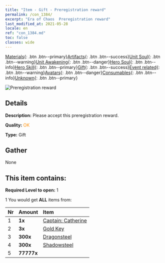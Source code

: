 ```yaml
---
title: "Item - Gift - Preregistration reward"
permalink: /con_1384/
excerpt: "Era of Chaos  Preregistration reward"
last_modified_at: 2021-05-28
locale: en
ref: "con_1384.md"
toc: false
classes: wide
---
```

 [Materials](/Items/){: .btn .btn--primary}[Artifacts](/Items/Artifacts/){: .btn .btn--success}[Unit Soul](/Items/UnitSoul/){: .btn .btn--warning}[Unit Awakening](/Items/UnitAwakening/){: .btn .btn--danger}[Hero Soul](/Items/HeroSoul/){: .btn .btn--info}[Hero Skill](/Items/HeroSkill/){: .btn .btn--primary}[Gift](/Items/Gift/){: .btn .btn--success}[Event related](/Items/Events/){: .btn .btn--warning}[Avatars](/Items/Avatars/){: .btn .btn--danger}[Consumables](/Items/Consumables/){: .btn .btn--info}[Unknown](/Items/Unknown/){: .btn .btn--primary}

 ![Preregistration reward](/images/t/i_907182.png)

## Details
 **Description:** Please accept this preregistration reward.

 **Quality:** <span style="color: #FF8C00">OK</span>

 **Type:** Gift

## Gather

  None

## This item contains:

 **Required Level to open:** 1

 1 You would get **ALL** items  from:

  | Nr | Amount |     Item    |
  |:---|:-------|:------------|
  | 1 |  **1x** | [Captain: Catherine](/Items/con_1029/) |  | 
  | 2 |  **3x** | [Gold Key](/Items/con_783/) |  | 
  | 3 |  **300x** | [Dragonsteel](/Items/con_880/) |  | 
  | 4 |  **300x** | [Shadowsteel](/Items/con_881/) |  | 
  | 5 |  **77777x** | <i class="fas fa-coins"/> |  | 

